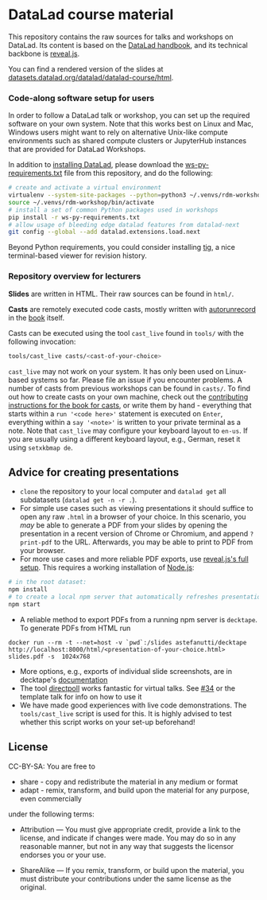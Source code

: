 # DataLad course material 

This repository contains the raw sources for talks and workshops on DataLad.
Its content is based on the [DataLad handbook](http://handbook.datalad.org), and its technical backbone is [reveal.js](https://github.com/hakimel/reveal.js/).

You can find a rendered version of the slides at [datasets.datalad.org/datalad/datalad-course/html](http://datasets.datalad.org/datalad/datalad-course/html/).

### Code-along software setup for users

In order to follow a DataLad talk or workshop, you can set up the required
software on your own system. Note that this works best on Linux and Mac, Windows users might want to rely on alternative Unix-like compute environments such as shared compute clusters or JupyterHub instances that are provided for DataLad Workshops.

In addition to [installing DataLad](https://handbook.datalad.org/r.html?install), please download the [ws-py-requirements.txt](./ws-py-requirements.txt) file from this repository, and do the following:

```bash
# create and activate a virtual environment
virtualenv --system-site-packages --python=python3 ~/.venvs/rdm-workshop
source ~/.venvs/rdm-workshop/bin/activate
# install a set of common Python packages used in workshops
pip install -r ws-py-requirements.txt
# allow usage of bleeding edge datalad features from datalad-next
git config --global --add datalad.extensions.load.next
```

Beyond Python requirements, you could consider installing [tig](https://jonas.github.io/tig/INSTALL.html), a nice terminal-based viewer for revision history.

### Repository overview for lecturers

**Slides** are written in HTML. Their raw sources can be found in ``html/``.

**Casts** are remotely executed code casts, mostly written with [autorunrecord](https://pypi.org/project/autorunrecord/) in the [book](https://github.com/datalad-handbook/book) itself.

Casts can be executed using the tool ``cast_live`` found in ``tools/`` with the following invocation:

```sh
tools/cast_live casts/<cast-of-your-choice> 
```

``cast_live`` may not work on your system. It has only been used on Linux-based systems so far. Please file an issue if you encounter problems.
A number of casts from previous workshops can be found in ``casts/``. To find out how to create casts on your own machine, check out the [contributing instructions for the book for casts](http://handbook.datalad.org/en/latest/contributing.html#directives), or write them by hand - everything that starts within a ``run '<code here>'`` statement is executed on ``Enter``, everything within a ``say '<note>'`` is written to your private terminal as a note.
Note that ``cast_live`` may configure your keyboard layout to ``en-us``. If you are usually using a different keyboard layout, e.g., German, reset it using ``setxkbmap de``.

## Advice for creating presentations

- ``clone`` the repository to your local computer and ``datalad get`` all subdatasets (``datalad get -n -r .``).
- For simple use cases such as viewing presentations it should suffice to open any raw ``.html`` in a browser of your choice. In this scenario, you *may* be able to generate a PDF from your slides by opening the presentation in a recent version of Chrome or Chromium, and append ``?print-pdf`` to the URL. Afterwards, you may be able to print to PDF from your browser. 
- For more use cases and more reliable PDF exports, use [reveal.js's full setup](https://revealjs.com/installation/#full-setup). This requires a working installation of [Node.js](https://nodejs.org/):
 
```sh
# in the root dataset:
npm install
# to create a local npm server that automatically refreshes presentations
npm start
``` 
- A reliable method to export PDFs from a running npm server is ``decktape``. To generate PDFs from HTML run
```
docker run --rm -t --net=host -v `pwd`:/slides astefanutti/decktape http://localhost:8000/html/<presentation-of-your-choice.html> slides.pdf -s  1024x768
```
- More options, e.g., exports of individual slide screenshots, are in decktape's [documentation](https://github.com/astefanutti/decktape)
- The tool [directpoll](https://directpoll.com/) works fantastic for virtual talks. See [#34](https://github.com/datalad-handbook/course/issues/34) or the template talk for info on how to use it
- We have made good experiences with live code demonstrations. The ``tools/cast_live`` script is used for this. It is highly advised to test whether this script works on your set-up beforehand! 

## License

CC-BY-SA: You are free to

   - share - copy and redistribute the material in any medium or format
   - adapt - remix, transform, and build upon the material for any purpose, even commercially

under the following terms:

   - Attribution — You must give appropriate credit, provide a link to the license, and indicate if changes were made. You may do so in any reasonable manner, but not in any way that suggests the licensor endorses you or your use.

   - ShareAlike — If you remix, transform, or build upon the material, you must distribute your contributions under the same license as the original.
